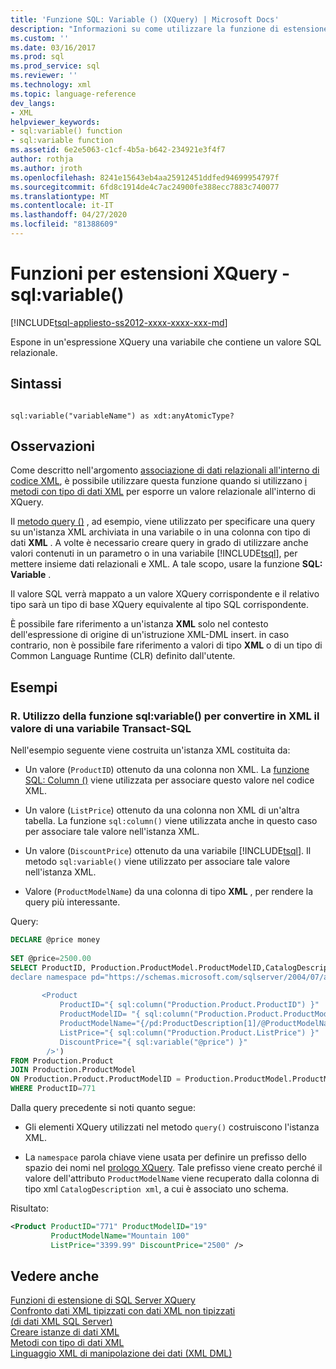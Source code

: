 ```yaml
---
title: 'Funzione SQL: Variable () (XQuery) | Microsoft Docs'
description: "Informazioni su come utilizzare la funzione di estensione XQuery SQL: Variable () per esporre una variabile che contiene un valore relazionale SQL all'interno di un'espressione XQuery."
ms.custom: ''
ms.date: 03/16/2017
ms.prod: sql
ms.prod_service: sql
ms.reviewer: ''
ms.technology: xml
ms.topic: language-reference
dev_langs:
- XML
helpviewer_keywords:
- sql:variable() function
- sql:variable function
ms.assetid: 6e2e5063-c1cf-4b5a-b642-234921e3f4f7
author: rothja
ms.author: jroth
ms.openlocfilehash: 8241e15643eb4aa25912451ddfed94699954797f
ms.sourcegitcommit: 6fd8c1914de4c7ac24900fe388ecc7883c740077
ms.translationtype: MT
ms.contentlocale: it-IT
ms.lasthandoff: 04/27/2020
ms.locfileid: "81388609"
---
```

# <a name="xquery-extension-functions---sqlvariable"></a>Funzioni per estensioni XQuery - sql:variable()
[!INCLUDE[tsql-appliesto-ss2012-xxxx-xxxx-xxx-md](../includes/tsql-appliesto-ss2012-xxxx-xxxx-xxx-md.md)]

  Espone in un'espressione XQuery una variabile che contiene un valore SQL relazionale.  
  
## <a name="syntax"></a>Sintassi  
  
```  
  
sql:variable("variableName") as xdt:anyAtomicType?  
```  
  
## <a name="remarks"></a>Osservazioni  
 Come descritto nell'argomento [associazione di dati relazionali all'interno di codice XML](../t-sql/xml/binding-relational-data-inside-xml-data.md), è possibile utilizzare questa funzione quando si utilizzano [i metodi con tipo di dati XML](../t-sql/xml/xml-data-type-methods.md) per esporre un valore relazionale all'interno di XQuery.  
  
 Il [metodo query ()](../t-sql/xml/query-method-xml-data-type.md) , ad esempio, viene utilizzato per specificare una query su un'istanza XML archiviata in una variabile o in una colonna con tipo di dati **XML** . A volte è necessario creare query in grado di utilizzare anche valori contenuti in un parametro o in una variabile [!INCLUDE[tsql](../includes/tsql-md.md)], per mettere insieme dati relazionali e XML. A tale scopo, usare la funzione **SQL: Variable** .  
  
 Il valore SQL verrà mappato a un valore XQuery corrispondente e il relativo tipo sarà un tipo di base XQuery equivalente al tipo SQL corrispondente.  
  
 È possibile fare riferimento a un'istanza **XML** solo nel contesto dell'espressione di origine di un'istruzione XML-DML insert. in caso contrario, non è possibile fare riferimento a valori di tipo **XML** o di un tipo di Common Language Runtime (CLR) definito dall'utente.  
  
## <a name="examples"></a>Esempi  
  
### <a name="a-using-the-sqlvariable-function-to-bring-a-transact-sql-variable-value-into-xml"></a>R. Utilizzo della funzione sql:variable() per convertire in XML il valore di una variabile Transact-SQL  
 Nell'esempio seguente viene costruita un'istanza XML costituita da:  
  
-   Un valore (`ProductID`) ottenuto da una colonna non XML. La [funzione SQL: Column ()](../xquery/xquery-extension-functions-sql-column.md) viene utilizzata per associare questo valore nel codice XML.  
  
-   Un valore (`ListPrice`) ottenuto da una colonna non XML di un'altra tabella. La funzione `sql:column()` viene utilizzata anche in questo caso per associare tale valore nell'istanza XML.  
  
-   Un valore (`DiscountPrice`) ottenuto da una variabile [!INCLUDE[tsql](../includes/tsql-md.md)]. Il metodo `sql:variable()` viene utilizzato per associare tale valore nell'istanza XML.  
  
-   Valore (`ProductModelName`) da una colonna di tipo **XML** , per rendere la query più interessante.  
  
 Query:  
  
```sql
DECLARE @price money  
  
SET @price=2500.00  
SELECT ProductID, Production.ProductModel.ProductModelID,CatalogDescription.query('  
declare namespace pd="https://schemas.microsoft.com/sqlserver/2004/07/adventure-works/ProductModelDescription";  
  
       <Product   
           ProductID="{ sql:column("Production.Product.ProductID") }"  
           ProductModelID= "{ sql:column("Production.Product.ProductModelID") }"  
           ProductModelName="{/pd:ProductDescription[1]/@ProductModelName }"  
           ListPrice="{ sql:column("Production.Product.ListPrice") }"  
           DiscountPrice="{ sql:variable("@price") }"  
        />')   
FROM Production.Product   
JOIN Production.ProductModel  
ON Production.Product.ProductModelID = Production.ProductModel.ProductModelID  
WHERE ProductID=771  
```  
  
 Dalla query precedente si noti quanto segue:  
  
-   Gli elementi XQuery utilizzati nel metodo `query()` costruiscono l'istanza XML.  
  
-   La `namespace` parola chiave viene usata per definire un prefisso dello spazio dei nomi nel [prologo XQuery](../xquery/modules-and-prologs-xquery-prolog.md). Tale prefisso viene creato perché il valore dell'attributo `ProductModelName` viene recuperato dalla colonna di tipo xml `CatalogDescription xml`, a cui è associato uno schema.  
  
 Risultato:  
  
```xml
<Product ProductID="771" ProductModelID="19"   
         ProductModelName="Mountain 100"   
         ListPrice="3399.99" DiscountPrice="2500" />  
```  
  
## <a name="see-also"></a>Vedere anche  
 [Funzioni di estensione di SQL Server XQuery](https://msdn.microsoft.com/library/4bc5d499-5fec-4c3f-b11e-5ab5ef9d8f97)   
 [Confronto dati XML tipizzati con dati XML non tipizzati](../relational-databases/xml/compare-typed-xml-to-untyped-xml.md)   
 [&#40;di dati XML SQL Server&#41;](../relational-databases/xml/xml-data-sql-server.md)   
 [Creare istanze di dati XML](../relational-databases/xml/create-instances-of-xml-data.md)   
 [Metodi con tipo di dati XML](../t-sql/xml/xml-data-type-methods.md)   
 [Linguaggio XML di manipolazione dei dati &#40;XML DML&#41;](../t-sql/xml/xml-data-modification-language-xml-dml.md)  
  
  
